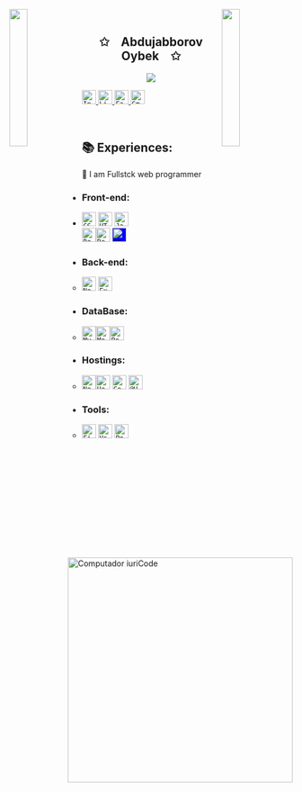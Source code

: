 <img
  align="left"
  src="https://user-images.githubusercontent.com/65187002/144930161-2f783401-8d27-4fdf-a2f7-cc0ba32f1f1f.gif"
  width="25%"
  style="display:inline;">
  
<img
    align="right"
    src="https://user-images.githubusercontent.com/65187002/144930161-2f783401-8d27-4fdf-a2f7-cc0ba32f1f1f.gif"
    width="25%"
    style="display:inline;">
<br>


<p align="center">
    <h2 align="center">✩&emsp;Abdujabborov Oybek&emsp;✩</h1>
</p>

<p align="center">
    <img src="https://readme-typing-svg.herokuapp.com/?lines=Yoooooooooooooooo;Welcome+to+my+profile!;Have+a+look+around!&font=Fira%20Code&color=%23D62F79&center=true&width=280&height=50">
</p>

<p align="left">

  <a href="https://www.instagram.com/oybekabduljabbor/">
    <code><img height="25" src="https://img.shields.io/badge/Instagram-d9408a?  style=flat&logo=Instagram&logoColor=white&link=https://www.instagram.com/gabrieltonhatti/" alt="Instagram"/></code>
  </a>
  <a href="https://www.linkedin.com/in/oybek-abdujabborov-281611211/" alt="Linkedin">
    <code><img height="25" src="https://img.shields.io/badge/Linkedin-264de4?style=flat&logo=Linkedin&logoColor=white&link=https://www.linkedin.com/in/gabriel-tonhatti-2480561b9/" alt="Linkedin"/></code>
  </a>
  <a href="https://www.facebook.com/abdujabborovoybek/" alt="Facebook">
    <code><img height="25" src="https://img.shields.io/badge/Facebook-0178f8?style=flat&logo=Facebook&logoColor=white&link=https://www.facebook.com/Gabriel.Tonhatti.1" alt="Facebook"/></code>
  </a>
  <a href="mailto:abdujabborovoybek@gmail.com" alt="Gmail">
    <code><img height="25" src="https://img.shields.io/badge/Gmail-FF0000?style=flat&logo=Gmail&logoColor=white" alt="Gmail"/></code>
  </a>
</p>

<br/>


## 📚 Experiences:

<p align="left">
📌 I am Fullstck web programmer <br/>

<img src="https://raw.githubusercontent.com/MicaelliMedeiros/micaellimedeiros/master/image/computer-illustration.png" min-width="400px" max-width="400px" width="400px" align="right" alt="Computador iuriCode">

- ### <b> Front-end: </b>

- <code><img height="25" src="https://img.shields.io/badge/CSS3-264de4?style=flat&logo=css3&logoColor=white" alt="CSS3"/></code> <code><img height="25" src="https://img.shields.io/badge/HTML5-dd4b25?style=flat&logo=html5&logoColor=white" alt="HTML5"/></code> <code><img height="25" src="https://img.shields.io/badge/JavaScript-F7DF1E?style=flat&logo=javascript&logoColor=black" alt="JavaScript"/> </code> <code><img height="25" src="https://img.shields.io/badge/Bootstrap-ffffff?style=flat&logo=bootstrap" alt="Bootstrap"/></code><code><img height="25" src="https://img.shields.io/badge/React-000000?style=flat&logo=React" alt="React"/></code> </code><code><img height="25"  style="background-color: blue" src="https://upload.wikimedia.org/wikipedia/commons/3/30/Redux_Logo.png" alt="Redux"/></code>

- ### <b> Back-end: </b>

  - <code><img height="25" src="https://img.shields.io/badge/NodeJs-sucess?style=flat&logo=node.js&logoColor=black" alt="NodeJs"/></code> <code><img height="25" src="https://img.shields.io/badge/Express-9f8cdb?style=flat&logo=Express" alt="Express"/></code>

- ### <b> DataBase: </b>

  - <code><img height="25" src="https://img.shields.io/badge/MySQL-000000?style=flat&logo=MySQL" alt="MySQL"/></code><code><img height="25" src="https://img.shields.io/badge/MongoDB-000000?style=flat&logo=mongodb" alt="MongoDB"/></code><code><img height="25" src="https://img.shields.io/badge/PostgreSQL-000000?style=flat&logo=PostgreSQL" alt="PostgreSQL"/></code>

- ### <b> Hostings: </b>

  - <code><img height="25" src="https://img.shields.io/badge/Netlify-000?style=flat&logo=Netlify" alt="Netlify"/></code><code><img height="25" src="https://img.shields.io/badge/Heroku-000?style=flat&logo=Heroku&logoColor=9f7cbe" alt="Heroku"/></code> <code><img height="25" src="https://img.shields.io/badge/Google Cloud-000?style=flat&logo=GoogleCloud&logoColor=" alt="Google Cloud"/></code>  <code><img height="25" src="https://clients.ahost.uz/templates/allure/img/ahost-white.png" alt="@Host"/></code>

- ### <b> Tools: </b>
  - <code><img height="25" src="https://img.shields.io/badge/Figma-000000?style=flat&logo=figma" alt="Figma"/></code> <code><img height="25" src="https://img.shields.io/badge/-VSCode-171615?style=flat&logo=Visual+Studio+Code&logoColor=white&color=0384fc" alt="Vs"/></code> <code><img height="25" src="https://img.shields.io/badge/-Postman-ffffff?style=flat&logo=Postman" alt="Postman"/></code>











